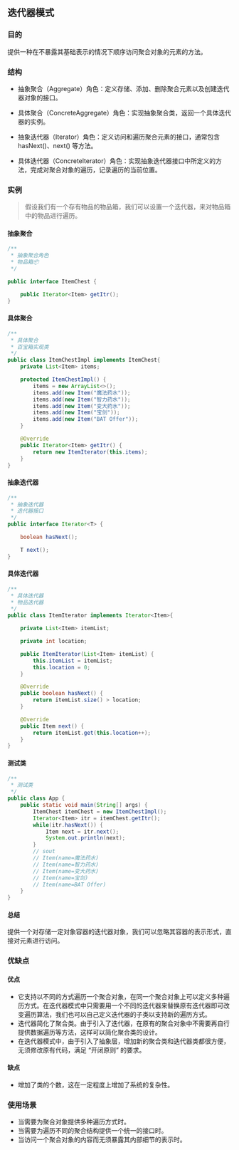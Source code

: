 ## 迭代器模式

### 目的

提供一种在不暴露其基础表示的情况下顺序访问聚合对象的元素的方法。

### 结构

* 抽象聚合（Aggregate）角色：定义存储、添加、删除聚合元素以及创建迭代器对象的接口。

* 具体聚合（ConcreteAggregate）角色：实现抽象聚合类，返回一个具体迭代器的实例。
* 抽象迭代器（Iterator）角色：定义访问和遍历聚合元素的接口，通常包含 hasNext()、next() 等方法。
* 具体迭代器（Concretelterator）角色：实现抽象迭代器接口中所定义的方法，完成对聚合对象的遍历，记录遍历的当前位置。

### 实例
> 假设我们有一个存有物品的物品箱，我们可以设置一个迭代器，来对物品箱中的物品进行遍历。
#### 抽象聚合
```java
/**
 * 抽象聚合角色
 * 物品箱📦
 */

public interface ItemChest {

    public Iterator<Item> getItr();
}
```
#### 具体聚合
```java
/**
 * 具体聚合
 * 百宝箱实现类
 */
public class ItemChestImpl implements ItemChest{
    private List<Item> items;

    protected ItemChestImpl() {
        items = new ArrayList<>();
        items.add(new Item("魔法药水"));
        items.add(new Item("智力药水"));
        items.add(new Item("变大药水"));
        items.add(new Item("宝剑"));
        items.add(new Item("BAT Offer"));
    }

    @Override
    public Iterator<Item> getItr() {
        return new ItemIterator(this.items);
    }
}
```
#### 抽象迭代器
```java
/**
 * 抽象迭代器
 * 迭代器接口
 */
public interface Iterator<T> {

    boolean hasNext();

    T next();
}
```
#### 具体迭代器
```java
/**
 * 具体迭代器
 * 物品迭代器
 */
public class ItemIterator implements Iterator<Item>{

    private List<Item> itemList;

    private int location;

    public ItemIterator(List<Item> itemList) {
        this.itemList = itemList;
        this.location = 0;
    }

    @Override
    public boolean hasNext() {
        return itemList.size() > location;
    }

    @Override
    public Item next() {
        return itemList.get(this.location++);
    }
}
```
#### 测试类
```java
/**
 * 测试类
 */
public class App {
    public static void main(String[] args) {
        ItemChest itemChest = new ItemChestImpl();
        Iterator<Item> itr = itemChest.getItr();
        while(itr.hasNext()) {
            Item next = itr.next();
            System.out.println(next);
        }
        // sout
        // Item(name=魔法药水)
        // Item(name=智力药水)
        // Item(name=变大药水)
        // Item(name=宝剑)
        // Item(name=BAT Offer)
    }
}
```
#### 总结
提供一个对存储一定对象容器的迭代器对象，我们可以忽略其容器的表示形式，直接对元素进行访问。
### 优缺点
#### 优点
* 它支持以不同的方式遍历一个聚合对象，在同一个聚合对象上可以定义多种遍历方式。在迭代器模式中只需要用一个不同的迭代器来替换原有迭代器即可改变遍历算法，我们也可以自己定义迭代器的子类以支持新的遍历方式。
* 迭代器简化了聚合类。由于引入了迭代器，在原有的聚合对象中不需要再自行提供数据遍历等方法，这样可以简化聚合类的设计。
* 在迭代器模式中，由于引入了抽象层，增加新的聚合类和迭代器类都很方便，无须修改原有代码，满足 “开闭原则” 的要求。
#### 缺点
* 增加了类的个数，这在一定程度上增加了系统的复杂性。
### 使用场景
* 当需要为聚合对象提供多种遍历方式时。
* 当需要为遍历不同的聚合结构提供一个统一的接口时。
* 当访问一个聚合对象的内容而无须暴露其内部细节的表示时。